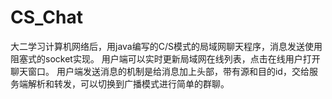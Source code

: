 # CS_Chat
大二学习计算机网络后，用java编写的C/S模式的局域网聊天程序，消息发送使用阻塞式的socket实现。
用户端可以实时更新局域网在线列表，点击在线用户打开聊天窗口。
用户端发送消息的机制是给消息加上头部，带有源和目的id，交给服务端解析和转发，可以切换到广播模式进行简单的群聊。
